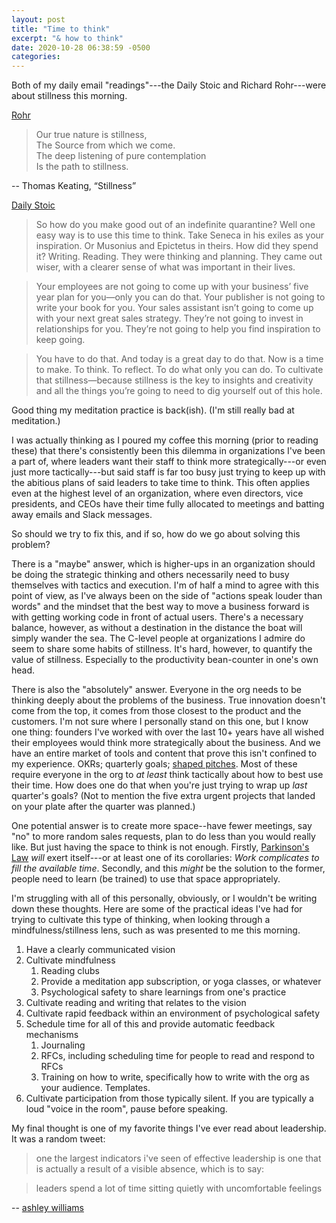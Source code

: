 ```yaml
---
layout: post
title: "Time to think"
excerpt: "& how to think"
date: 2020-10-28 06:38:59 -0500
categories: 
---
```


Both of my daily email "readings"---the Daily Stoic and Richard Rohr---were about stillness this morning.

[Rohr](https://email.cac.org/t/ViewEmail/d/B492D0F8C8B4BD0E2540EF23F30FEDED/5D4D295FD8D5D838F039C523302FD418)

> Our true nature is stillness,  
> The Source from which we come.  
> The deep listening of pure contemplation  
> Is the path to stillness.

-- Thomas Keating, “Stillness”

[Daily Stoic](https://dailystoic.com/theres-a-time-to-make-and-a-time-to-manage/)

> So how do you make good out of an indefinite quarantine? Well one easy way is to use this time to think. Take Seneca in his exiles as your inspiration. Or Musonius and Epictetus in theirs. How did they spend it? Writing. Reading. They were thinking and planning. They came out wiser, with a clearer sense of what was important in their lives.  

> Your employees are not going to come up with your business’ five year plan for you—only you can do that. Your publisher is not going to write your book for you. Your sales assistant isn’t going to come up with your next great sales strategy. They’re not going to invest in relationships for you. They’re not going to help you find inspiration to keep going.

> You have to do that. And today is a great day to do that. Now is a time to make. To think. To reflect. To do what only you can do. To cultivate that stillness—because stillness is the key to insights and creativity and all the things you’re going to need to dig yourself out of this hole.

Good thing my meditation practice is back(ish). (I'm still really bad at meditation.)

I was actually thinking as I poured my coffee this morning (prior to reading these) that there's consistently been this dilemma in organizations I've been a part of, where leaders want their staff to think more strategically---or even just more tactically---but said staff is far too busy just trying to keep up with the abitious plans of said leaders to take time to think. This often applies even at the highest level of an organization, where even directors, vice presidents, and CEOs have their time fully allocated to meetings and batting away emails and Slack messages. 

So should we try to fix this, and if so, how do we go about solving this problem?

There is a "maybe" answer, which is higher-ups in an organization should be doing the strategic thinking and others necessarily need to busy themselves with tactics and execution. I'm of half a mind to agree with this point of view, as I've always been on the side of "actions speak louder than words" and the mindset that the best way to move a business forward is with getting working code in front of actual users. There's a necessary balance, however, as without a destination in the distance the boat will simply wander the sea. The C-level people at organizations I admire do seem to share some habits of stillness. It's hard, however, to quantify the value of stillness. Especially to the productivity bean-counter in one's own head.

There is also the "absolutely" answer. Everyone in the org needs to be thinking deeply about the problems of the business. True innovation doesn't come from the top, it comes from those closest to the product and the customers. I'm not sure where I personally stand on this one, but I know one thing: founders I've worked with over the last 10+ years have all wished their employees would think more strategically about the business. And we have an entire market of tools and content that prove this isn't confined to my experience. OKRs; quarterly goals; [shaped pitches](https://basecamp.com/shapeup). Most of these require everyone in the org to _at least_ think tactically about how to best use their time. How does one do that when you're just trying to wrap up _last_ quarter's goals? (Not to mention the five extra urgent projects that landed on your plate after the quarter was planned.)

One potential answer is to create more space--have fewer meetings, say "no" to more random sales requests, plan to do less than you would really like. But just having the space to think is not enough. Firstly, [Parkinson's Law](https://en.wikipedia.org/wiki/Parkinson's_law) _will_ exert itself---or at least one of its corollaries: _Work complicates to fill the available time_. Secondly, and this _might_ be the solution to the former, people need to learn (be trained) to use that space appropriately. 

I'm struggling with all of this personally, obviously, or I wouldn't be writing down these thoughts. Here are some of the practical ideas I've had for trying to cultivate this type of thinking, when looking through a mindfulness/stillness lens, such as was presented to me this morning.

1. Have a clearly communicated vision
1. Cultivate mindfulness
    1. Reading clubs
    1. Provide a meditation app subscription, or yoga classes, or whatever
    1. Psychological safety to share learnings from one's practice
1. Cultivate reading and writing that relates to the vision
1. Cultivate rapid feedback within an environment of psychological safety
1. Schedule time for all of this and provide automatic feedback mechanisms
    1. Journaling
    1. RFCs, including scheduling time for people to read and respond to RFCs
    1. Training on how to write, specifically how to write with the org as your audience. Templates.
1. Cultivate participation from those typically silent. If you are typically a loud "voice in the room", pause before speaking.

My final thought is one of my favorite things I've ever read about leadership. It was a random tweet:

> one the largest indicators i've seen of effective leadership is one that is actually a result of a visible absence, which is to say:

> leaders spend a lot of time sitting quietly with uncomfortable feelings

-- [ashley williams](https://twitter.com/ag_dubs/status/999332132530114562)